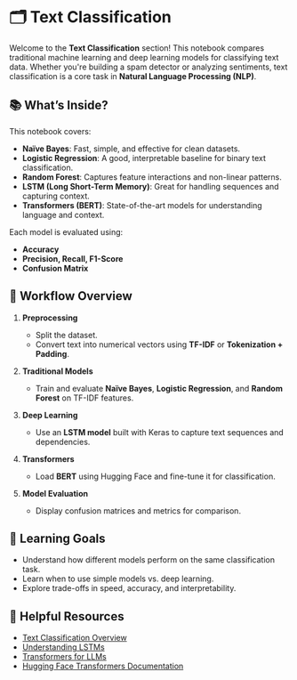 # 🗂 Text Classification

Welcome to the **Text Classification** section! This notebook compares traditional machine learning and deep learning models for classifying text data. Whether you're building a spam detector or analyzing sentiments, text classification is a core task in **Natural Language Processing (NLP)**.


## 📚 What’s Inside?

This notebook covers:

- **Naïve Bayes**: Fast, simple, and effective for clean datasets.
- **Logistic Regression**: A good, interpretable baseline for binary text classification.
- **Random Forest**: Captures feature interactions and non-linear patterns.
- **LSTM (Long Short-Term Memory)**: Great for handling sequences and capturing context.
- **Transformers (BERT)**: State-of-the-art models for understanding language and context.

Each model is evaluated using:

- **Accuracy**
- **Precision, Recall, F1-Score**
- **Confusion Matrix**


## 🔄 Workflow Overview

1. **Preprocessing**
    - Split the dataset.
    - Convert text into numerical vectors using **TF-IDF** or **Tokenization + Padding**.

2. **Traditional Models**
    - Train and evaluate **Naïve Bayes**, **Logistic Regression**, and **Random Forest** on TF-IDF features.

3. **Deep Learning**
    - Use an **LSTM model** built with Keras to capture text sequences and dependencies.

4. **Transformers**
    - Load **BERT** using Hugging Face and fine-tune it for classification.

5. **Model Evaluation**
    - Display confusion matrices and metrics for comparison.


## 🚀 Learning Goals

- Understand how different models perform on the same classification task.
- Learn when to use simple models vs. deep learning.
- Explore trade-offs in speed, accuracy, and interpretability.


## 🔗 Helpful Resources

- [Text Classification Overview ](https://levity.ai/blog/text-classification)
- [Understanding LSTMs ](https://colah.github.io/posts/2015-08-Understanding-LSTMs/)
- [Transformers for LLMs ](https://medium.com/@jimwang3589/what-are-the-different-transformers-for-llms-like-bert-chatgpt-and-google-flan-t5-2a52f4dd132f)
- [Hugging Face Transformers Documentation](https://huggingface.co/docs/transformers/en/tasks/sequence_classification)

